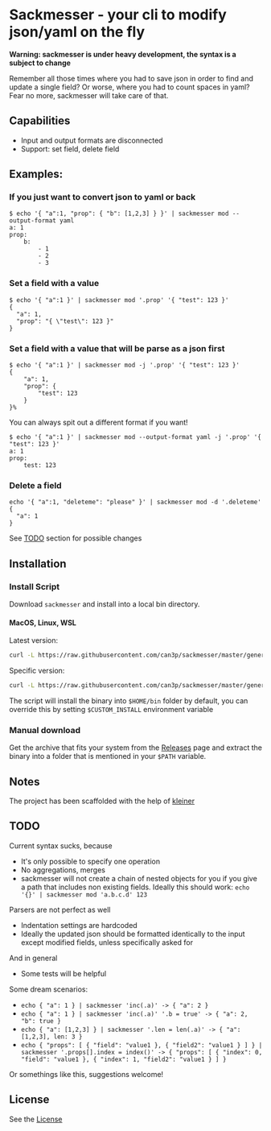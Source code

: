#  Sackmesser - your cli to modify json/yaml on the fly

__Warning: sackmesser is under heavy development, the syntax is a subject to change__

Remember all those times where you had to save json in order to find and update a single field?
Or worse, where you had to count spaces in yaml? Fear no more, sackmesser will take care of that.

## Capabilities

* Input and output formats are disconnected
* Support: set field, delete field

## Examples:

### If you just want to convert json to yaml or back

```
$ echo '{ "a":1, "prop": { "b": [1,2,3] } }' | sackmesser mod --output-format yaml
a: 1
prop:
    b:
        - 1
        - 2
        - 3
```

### Set a field with a value

```
$ echo '{ "a":1 }' | sackmesser mod '.prop' '{ "test": 123 }'
{
  "a": 1,
  "prop": "{ \"test\": 123 }"
}
```

### Set a field with a value that will be parse as a json first

```
$ echo '{ "a":1 }' | sackmesser mod -j '.prop' '{ "test": 123 }'
{
    "a": 1,
    "prop": {
        "test": 123
    }
}%
```

You can always spit out a different format if you want!

```
$ echo '{ "a":1 }' | sackmesser mod --output-format yaml -j '.prop' '{ "test": 123 }'
a: 1
prop:
    test: 123
```

### Delete a field

```
echo '{ "a":1, "deleteme": "please" }' | sackmesser mod -d '.deleteme'
{
  "a": 1
}
```

See [TODO](#TODO) section for possible changes

## Installation

### Install Script

Download `sackmesser` and install into a local bin directory.

#### MacOS, Linux, WSL

Latest version:

```bash
curl -L https://raw.githubusercontent.com/can3p/sackmesser/master/generated/install.sh | sh
```

Specific version:

```bash
curl -L https://raw.githubusercontent.com/can3p/sackmesser/master/generated/install.sh | sh -s 0.0.4
```

The script will install the binary into `$HOME/bin` folder by default, you can override this by setting
`$CUSTOM_INSTALL` environment variable

### Manual download

Get the archive that fits your system from the [Releases](https://github.com/can3p/sackmesser/releases) page and
extract the binary into a folder that is mentioned in your `$PATH` variable.

## Notes

The project has been scaffolded with the help of [kleiner](https://github.com/can3p/kleiner)

## TODO

Current syntax sucks, because

- It's only possible to specify one operation
- No aggregations, merges
- sackmesser will not create a chain of nested objects for you if you give a path that includes non existing fields. Ideally this should work: `echo '{}' | sackmesser mod 'a.b.c.d' 123`

Parsers are not perfect as well

- Indentation settings are hardcoded
- Ideally the updated json should be formatted identically to the input except modified fields, unless specifically asked for

And in general

- Some tests will be helpful

Some dream scenarios:

- `echo { "a": 1 } | sackmesser 'inc(.a)' -> { "a": 2 }`
- `echo { "a": 1 } | sackmesser 'inc(.a)' '.b = true' -> { "a": 2, "b": true }`
- `echo { "a": [1,2,3] } | sackmesser '.len = len(.a)' -> { "a": [1,2,3], len: 3 }`
- `echo { "props": [ { "field": "value1 }, { "field2": "value1 } ] } | sackmesser '.props[].index = index()' -> { "props": [ { "index": 0, "field": "value1 }, { "index": 1, "field2": "value1 } ] }`

Or somethings like this, suggestions welcome!

## License

See the [License](LICENSE)
